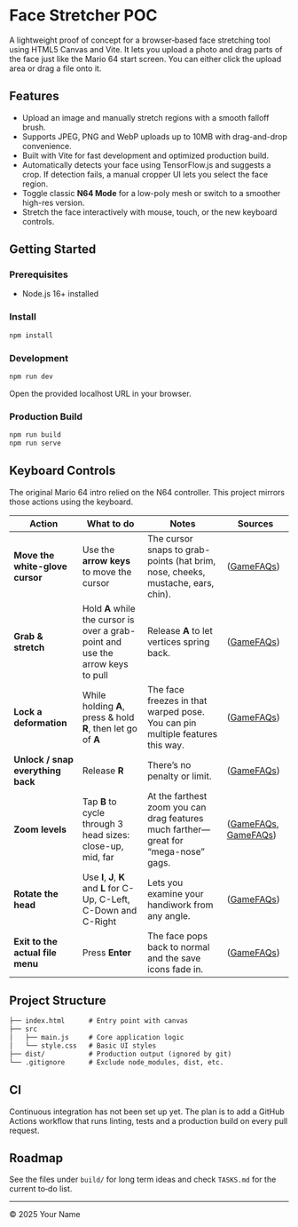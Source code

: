 # Face Stretcher POC

A lightweight proof of concept for a browser‑based face stretching tool using HTML5 Canvas and Vite. It lets you upload a photo and drag parts of the face just like the Mario 64 start screen. You can either click the upload area or drag a file onto it.

## Features

- Upload an image and manually stretch regions with a smooth falloff brush.
- Supports JPEG, PNG and WebP uploads up to 10MB with drag-and-drop convenience.
- Built with Vite for fast development and optimized production build.
- Automatically detects your face using TensorFlow.js and suggests a crop. If detection fails, a manual cropper UI lets you select the face region.
- Toggle classic **N64 Mode** for a low-poly mesh or switch to a smoother high-res version.
- Stretch the face interactively with mouse, touch, or the new keyboard controls.

## Getting Started

### Prerequisites

- Node.js 16+ installed

### Install

```bash
npm install
```

### Development

```bash
npm run dev
```

Open the provided localhost URL in your browser.

### Production Build

```bash
npm run build
npm run serve
```

## Keyboard Controls

The original Mario 64 intro relied on the N64 controller. This project mirrors those actions using the keyboard.

| Action | What to do | Notes | Sources |
| --------------------------------- | ------------------------------------------------------------------------------- | ----------------------------------------------------------------------------------- | ------------------------------ |
| **Move the white-glove cursor** | Use the **arrow keys** to move the cursor | The cursor snaps to grab-points (hat brim, nose, cheeks, mustache, ears, chin). | ([GameFAQs][1]) |
| **Grab & stretch** | Hold **A** while the cursor is over a grab-point and use the arrow keys to pull | Release **A** to let vertices spring back. | ([GameFAQs][1]) |
| **Lock a deformation** | While holding **A**, press & hold **R**, then let go of **A** | The face freezes in that warped pose. You can pin multiple features this way. | ([GameFAQs][2]) |
| **Unlock / snap everything back** | Release **R** | There’s no penalty or limit. | ([GameFAQs][2]) |
| **Zoom levels** | Tap **B** to cycle through 3 head sizes: close-up, mid, far | At the farthest zoom you can drag features much farther—great for “mega-nose” gags. | ([GameFAQs][1], [GameFAQs][3]) |
| **Rotate the head** | Use **I**, **J**, **K** and **L** for C-Up, C-Left, C-Down and C-Right | Lets you examine your handiwork from any angle. | ([GameFAQs][3]) |
| **Exit to the actual file menu** | Press **Enter** | The face pops back to normal and the save icons fade in. | ([GameFAQs][1]) |

[1]: https://gamefaqs.gamespot.com/n64/198848-super-mario-64/faqs/22000?utm_source=chatgpt.com "Super Mario 64 - Guide and Walkthrough - Nintendo 64 - By CWall"
[2]: https://gamefaqs.gamespot.com/n64/198848-super-mario-64/faqs/3326?utm_source=chatgpt.com "Super Mario 64 - Guide and Walkthrough - Nintendo 64 - GameFAQs"
[3]: https://gamefaqs.gamespot.com/boards/198848-super-mario-64/61015707?utm_source=chatgpt.com "I DIDN'T KNOW YOU COULD HOLD R TO KEEP MARIO'S FACE ..."

## Project Structure

```txt
├── index.html      # Entry point with canvas
├── src
│   ├── main.js     # Core application logic
│   └── style.css   # Basic UI styles
├── dist/           # Production output (ignored by git)
└── .gitignore      # Exclude node_modules, dist, etc.
```

## CI

Continuous integration has not been set up yet. The plan is to add a GitHub Actions workflow that runs linting, tests and a production build on every pull request.

## Roadmap

See the files under `build/` for long term ideas and check `TASKS.md` for the current to‑do list.

---

© 2025 Your Name
